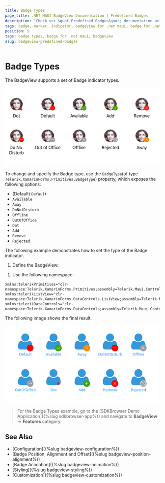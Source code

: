 ```yaml
---
title: Badge Types
page_title: .NET MAUI BadgeView Documentation | Predefined Badges
description: "Check our &quot;Predefined Badges&quot; documentation article for Telerik BadgeView for .NET MAUI."
tags: badge, marker, indicator, badgeview for .net maui, badge for .net maui
position: 5
tags: badge types, badge for .net maui, badgeview
slug: badgeview-predefined-badges
---
```


# Badge Types

The BadgeView supports a set of Badge indicator types.  

![Badge Types](images/badgeview-badge-types.png)

To change and specify the Badge type, use the `BadgeType`(of type `Telerik.XamarinForms.Primitives.BadgeType`) property, which exposes the following options:

* (Default) `Default`
* `Available`
* `Away`
* `DoNotDisturb`
* `Offline`
* `OutOfOffice`
* `Dot`
* `Add`
* `Remove`
* `Rejected`

The following example demonstrates how to set the type of the Badge indicator.

1. Define the BadgeView:

 <snippet id='badgeview-badge-types'/>

1. Use the following namespace:

 ```XAML
xmlns:telerikPrimitives="clr-namespace:Telerik.XamarinForms.Primitives;assembly=Telerik.Maui.Controls.Compatibility"
xmlns:telerikListView="clr-namespace:Telerik.XamarinForms.DataControls.ListView;assembly=Telerik.Maui.Controls.Compatibility"
xmlns:telerikDataControls="clr-namespace:Telerik.XamarinForms.DataControls;assembly=Telerik.Maui.Controls.Compatibility"                       
 ```

The following image shows the final result.

![Badge Types](images/badgeview-badge-types-example.png)

> For the Badge Types example, go to the [SDKBrowser Demo Application]({%slug sdkbrowser-app%}) and navigate to **BadgeView** -> **Features** category.


## See Also

- [Configuration]({%slug badgeview-configuration%})
- [Badge Position, Alignment and Offset]({%slug badgeview-position-alignment%})
- [Badge Animation]({%slug badgeview-animation%})
- [Styling]({%slug badgeview-styling%})
- [Customization]({%slug badgeview-customization%})
